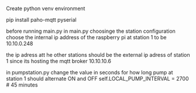 Create python venv environment

pip install paho-mqtt pyserial


before running main.py
in main.py choosinge the station configuration
choose the internal ip address of the raspberry pi at station 1 to be 
10.10.0.248

the ip adress att he other stations should be the external ip adress of station 1 since its hosting the mqtt broker
10.10.10.6

in pumpstation.py
change the value in seconds for how long pump at station 1 should alternate ON and OFF
self.LOCAL_PUMP_INTERVAL = 2700  # 45 minutes
